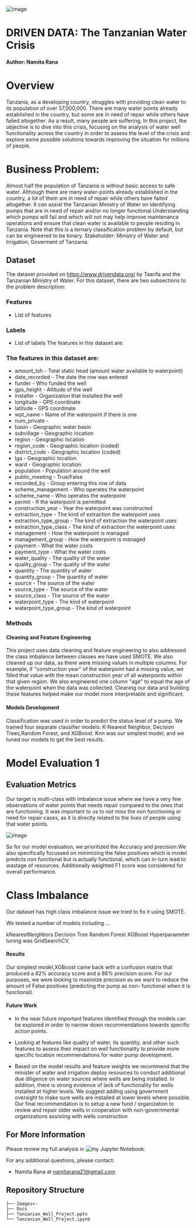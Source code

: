 ![image](https://github.com/namitarana1/dsc-phase-3-choosing-a-dataset/blob/main/images/gettyimages-93065842-612x612.jpg)



# DRIVEN DATA: The Tanzanian Water Crisis
#### Author: Namita Rana
# Overview
Tanzania, as a developing country, struggles with providing clean water to its population of over 57,000,000. There are many water points already established in the country, but some are in need of repair while others have failed altogether. As a result, many people are suffering. In this project, the objective is to dive into this crisis, focusing on the analysis of water well functionality across the country in order to assess the level of the crisis and explore some possible solutions towards improving the situation for millions of people.

# Business Problem:
Almost half the population of Tanzania is without basic access to safe water. Although there are many water-points already established in the country, a lot of them are in need of repair while others have failed altogether. It can assist the Tanzanian Ministry of Water on identifying pumps that are in need of repair and/or no longer functional.Understanding which pumps will fail and which will not may help improve maintenance operations and ensure that clean water is available to people residing in Tanzania. Note that this is a ternary classification problem by default, but can be engineered to be binary. Stakeholder: Ministry of Water and Irrigation, Goverment of Tanzania.
## Dataset
The dataset provided on https://www.drivendata.org/ by Taarifa and the Tanzanian Ministry of Water.
For this dataset, there are two subsections to the problem description:
### Features
* List of features
### Labels
* List of labels
The features in this dataset are:
### The features in this dataset are:
* amount_tsh - Total static head (amount water available to waterpoint)
* date_recorded - The date the row was entered
* funder - Who funded the well
* gps_height - Altitude of the well
* installer - Organization that installed the well
* longitude - GPS coordinate
* latitude - GPS coordinate
* wpt_name - Name of the waterpoint if there is one
* num_private -
* basin - Geographic water basin
* subvillage - Geographic location
* region - Geographic location
* region_code - Geographic location (coded)
* district_code - Geographic location (coded)
* lga - Geographic location
* ward - Geographic location
* population - Population around the well
* public_meeting - True/False
* recorded_by - Group entering this row of data
* scheme_management - Who operates the waterpoint
* scheme_name - Who operates the waterpoint
* permit - If the waterpoint is permitted
* construction_year - Year the waterpoint was constructed
* extraction_type - The kind of extraction the waterpoint uses
* extraction_type_group - The kind of extraction the waterpoint uses
* extraction_type_class - The kind of extraction the waterpoint uses
* management - How the waterpoint is managed
* management_group - How the waterpoint is managed
* payment - What the water costs
* payment_type - What the water costs
* water_quality - The quality of the water
* quality_group - The quality of the water
* quantity - The quantity of water
* quantity_group - The quantity of water
* source - The source of the water
* source_type - The source of the water
* source_class - The source of the water
* waterpoint_type - The kind of waterpoint
* waterpoint_type_group - The kind of waterpoint

### Methods

 #### Cleaning and Feature Engineering

This project uses data cleaning and feature engineering to also addressed the class imbalance between classes we have used SMOTE. We also cleaned up our data, as there were missing values in multiple columns. For example, if "construction year" of the waterpoint had a missing value, we filled that value with the mean construction year of all waterpoints within that given region. We also engineered one column "age" to equal the age of the waterpoint when the data was collected. Cleaning our data and building these features helped make our model more interpretable and significant.

#### Models Development

Classification  was used in order to predict the status level of a pump. We trained four separate classifier models: K-Nearest Neighbor, Decision Trees,Random Forest, and XGBoost. Knn was our simplest model, and we tuned our models to get the best results.

# Model Evaluation 1

## Evaluation Metrics

Our target is multi-class with imbalance issue where we have a very few observations of water points that needs repair compared to the ones that are functioning. It was important to us to not miss the non functioning or need for repair cases, as it is directly related to the lives of people using that water points.

![image](https://github.com/namitarana1/dsc-phase-3-choosing-a-dataset/blob/main/images/status_spread.png)

So for our model evaluation, we prioritized the Accuracy and precision.We also specifically focussed on minimizing the false positives which is model predicts non functional but is actually functional, which can in-turn lead to wastage of resources.
Additionally weighted F1 score was considered for overall performance.

# Class Imbalance

Our dataset has high class imbalance issue we tried to fix it using SMOTE.

We tested a number of models including ...

kNearestNeighbors
Decision Tree
Random Forest
XGBoost
Hyperparameter tuning was GridSearchCV.



#### Results

Our simplest model,XGBoost came back with a confusion matrix that produced a 82% accuracy score and a 86% precision score. For our purposes, we were looking to maximize precision as we want to reduce the amount of False positives (predicting the pump as non- functional when it is functional).

#### Future Work
* In the near future important features identified through the models can be explored in order to narrow down recommendations towards specific action points.

* Looking at features like quality of water, its quantity,  and other such features to assess their impact on well functionality to provide more specific location recommendations for water pump development.

* Based on the model results and feature weights we recommend that the minister of water and irrigation deploy resources to conduct additional due diligence on water sources where wells are being installed. In addition, there is strong evidence of lack of functionality for wells installed at higher levels. We suggest adding using government oversight to make sure wells are installed at lower levels where possible. Our final recommendation is to setup a new fund / organization to review and repair older wells in cooperation with non-governmental organizations assisting with wells construction

## For More Information

Please review my full analysis in ![my Jupyter Notebook](https://github.com/namitarana1/Tanzanian_WaterWells_Project/blob/main/Notebook/Tanzanian_Well_Project.ipynb).

For any additional questions,
please contact:
- Namita Rana at <namitarana21@gmail.com>

## Repository Structure

```
├── Images<- 
├── Docs
├── Tanzanian_Well_Project.pptx                               
└── Tanzanian_Well_Project.ipynb                           
```
